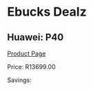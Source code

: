 
# Ebucks Dealz
## Huawei: P40
[Product Page](https://www.ebucks.com/web/shop/productSelected.do?prodId=1063761382&catId=714947548)

Price: R13699.00

Savings: 


	